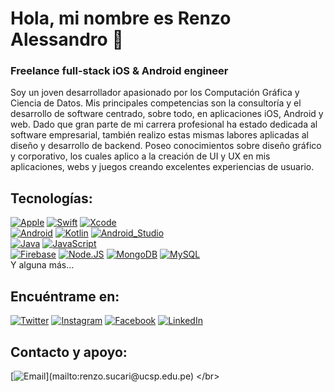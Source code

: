 # Hola, mi nombre es Renzo Alessandro 👋
### Freelance full-stack iOS & Android engineer

Soy un joven desarrollador apasionado por los Computación Gráfica y Ciencia de Datos. Mis principales competencias son la consultoría y el desarrollo de software centrado, sobre todo, en aplicaciones iOS, Android y web. Dado que gran parte de mi carrera profesional ha estado dedicada al software empresarial, también realizo estas mismas labores aplicadas al diseño y desarrollo de backend. Poseo conocimientos sobre diseño gráfico y corporativo, los cuales aplico a la creación de UI y UX en mis aplicaciones, webs y juegos creando excelentes experiencias de usuario.

## Tecnologías:
[![Apple](https://img.shields.io/badge/iOS-999999?style=for-the-badge&logo=apple&logoColor=white&labelColor=101010)]()
[![Swift](https://img.shields.io/badge/Swift-FA7343?style=for-the-badge&logo=swift&logoColor=white&labelColor=101010)]()
[![Xcode](https://img.shields.io/badge/Xcode-1575F9?style=for-the-badge&logo=xcode&logoColor=white&labelColor=101010)]()
</br>
[![Android](https://img.shields.io/badge/Android-3DDC84?style=for-the-badge&logo=android&logoColor=white&labelColor=101010)]()
[![Kotlin](https://img.shields.io/badge/Kotlin-0095D5?style=for-the-badge&logo=kotlin&logoColor=white&labelColor=101010)]()
[![Android_Studio](https://img.shields.io/badge/Android_Studio-3DDC84?style=for-the-badge&logo=android-studio&logoColor=white&labelColor=101010)]()
</br>
[![Java](https://img.shields.io/badge/Java-007396?style=for-the-badge&logo=java&logoColor=white&labelColor=101010)]()
[![JavaScript](https://img.shields.io/badge/JavaScript-F7DF1E?style=for-the-badge&logo=javascript&logoColor=white&labelColor=101010)]()
</br>
[![Firebase](https://img.shields.io/badge/Firebase-FFCA28?style=for-the-badge&logo=firebase&logoColor=white&labelColor=101010)]()
[![Node.JS](https://img.shields.io/badge/Node.JS-339933?style=for-the-badge&logo=node.js&logoColor=white&labelColor=101010)]()
[![MongoDB](https://img.shields.io/badge/MongoDB-47A248?style=for-the-badge&logo=mongodb&logoColor=white&labelColor=101010)]()
[![MySQL](https://img.shields.io/badge/MySQL-4479A1?style=for-the-badge&logo=mysql&logoColor=white&labelColor=101010)]()
</br>
Y alguna más...

## Encuéntrame en:

[![Twitter](https://img.shields.io/badge/Twitter-@renzoalessandro-1DA1F2?style=for-the-badge&logo=twitter&logoColor=white&labelColor=101010)](https://twitter.com/RenzoAlessandr)
[![Instagram](https://img.shields.io/badge/Instagram-@enzoalessandro-E4405F?style=for-the-badge&logo=instagram&logoColor=white&labelColor=101010)](https://www.instagram.com/renzoalessandrocode/)
[![Facebook](https://img.shields.io/badge/Facebook-@enzoalessandro-1877F2?style=for-the-badge&logo=facebook&logoColor=white&labelColor=101010)](https://www.facebook.com/RenzoAlessandroCode/)
[![LinkedIn](https://img.shields.io/badge/LinkedIn-Renzo_Alessandro-0077B5?style=for-the-badge&logo=linkedin&logoColor=white&labelColor=101010)](https://www.linkedin.com/in/renzoalessandrosucarivelasquez14/)

## Contacto y apoyo:

[![Email](https://img.shields.io/badge/renzo.sucari@ucsp.edu.pe-email_personal_(respuesta_lenta)-D14836?style=for-the-badge&logo=gmail&logoColor=white&labelColor=101010)](mailto:renzo.sucari@ucsp.edu.pe)
</br>

